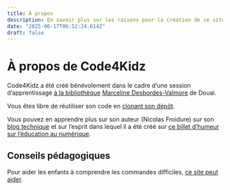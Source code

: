 ```yaml
---
title: À propos
description: En savoir plus sur les raisons pour la création de ce site.
date: "2025-06-17T06:52:24.614Z"
draft: false
---
```


# À propos de Code4Kidz

Code4Kidz a été créé bénévolement dans le cadre d’une session d’apprentissage [à la bibliothèque](https://www.bm-douai.fr/) [Marceline Desbordes-Valmore](https://fr.wikipedia.org/wiki/Marceline_Desbordes-Valmore) de Douai.

Vous êtes libre de réutiliser son code en [clonant son dépôt](https://github.com/nfroidure/code4kidz).

Vous pouvez en apprendre plus sur son auteur (Nicolas Froidure) sur son [blog technique](https://insertafter.com/) et sur l’esprit dans lequel il a été créé sur [ce billet d’humeur sur l’éducation au numérique](https://nicolasfroidure.fr/blog/education-et-numerique).

## Conseils pédagogiques

Pour aider les enfants à comprendre les commandes difficiles, [ce site peut aider](https://svg-path-visualizer.netlify.app/).
